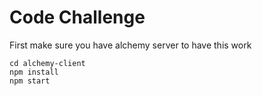 # Code Challenge #
First make sure you have alchemy server to have this work
```shell
cd alchemy-client
npm install
npm start
```
